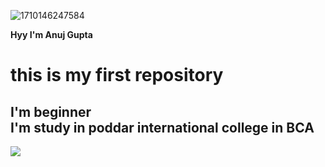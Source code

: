 ![1710146247584](https://github.com/user-attachments/assets/4da3f910-b8cd-4332-9181-f0f2a2abe7d6)<html>
  <head>
    <title> hello</title>
  </head>
  <body>
    <strong> Hyy I'm Anuj Gupta
      <h1> this is my first repository</h1>
    <h2> I'm beginner <br>I'm study in poddar international college in BCA</h2>
      <font size="10">
      <img src="![Uploading 1710146247584.jpg…]">



  </body>
</html>
